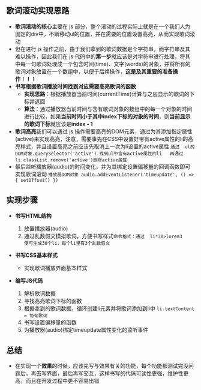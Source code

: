 ## 歌词滚动实现思路
- **歌词滚动的核心**主要在 js 部分，整个滚动的过程实际上就是在一个我们人为固定的div中，不断移动ul的位置，并在需要的位置设置高亮，从而实现歌词滚动
- 但在进行 js 操作之前，由于我们拿到的歌词数据是个字符串，而字符串及其难以操作，因此我们在 js 代码中的**第一步**就应该是对字符串进行处理，将其中每一句歌词处理成一个包含时间(time)、文字(words)的对象，并将所有的歌词对象放置在一个数组中，以便于后续操作，**这是及其重要的准备操作！！！**
- **书写根据歌词播放时间找到对应需要高亮歌词的函数**
    - **实现思路**：根据播放器当前时间(currentTime)计算与之应显示的歌词的下标并返回
    - **算法**：通过播放器当前时间与含有歌词对象的数组中的每一个对象的时间进行比较，如果**当前时间小于其中index下标的对象的时间**，则**当前显示的歌词下标**就应该是**index - 1**
- **歌词高亮**我们可以通过 js 操作需要高亮的DOM元素，通过为其添加指定属性(active)来实现高亮，注意，需要事先在CSS中设置好带有active属性的li的高亮样式，并且设置高亮之前应该先取消上一次为li设置的active属性
 ```通过  ul的DOM对象.querySelector('active') 找到ul中含有active属性的li   再通过 li.classList.remove('active')删除active属性```
- 最后监听播放器(audio)的时间变化，并为其绑定设置偏移量的回调函数即可实现歌词滚动
```播放器DOM对象 audio.addEventListener('timeupdate', () => { setOffset() }) ```


## 实现步骤
- **书写HTML结构**
    1. 放置播放器(audio)
    2. 通过乱数假文模拟歌词，方便书写样式``` 命令格式：通过  li*30>lorem3     便可生成30个li，每个li里有3个乱数假文 ```

- **书写CSS基本样式**
    - 实现歌词播放界面基本样式
- **编写JS代码**
    1. 解析歌词数据
    2. 寻找高亮歌词下标的函数
    3. 根据拿到的歌词数据，循环创建li元素并将歌词添加到li中 ```li.textContent = 每句歌词```
    4. 书写设置偏移量的函数
    5. 为播放器(audio)绑定timeupdate属性变化的监听事件

## 总结
- 在实现一个**效果**的时候，应该先写与效果有关的功能，每个功能都测试完没问题后，再去写界面，最后再写交互，这样书写的代码可读性更强，维护性更高，而且在开发过程中更不容易出错
